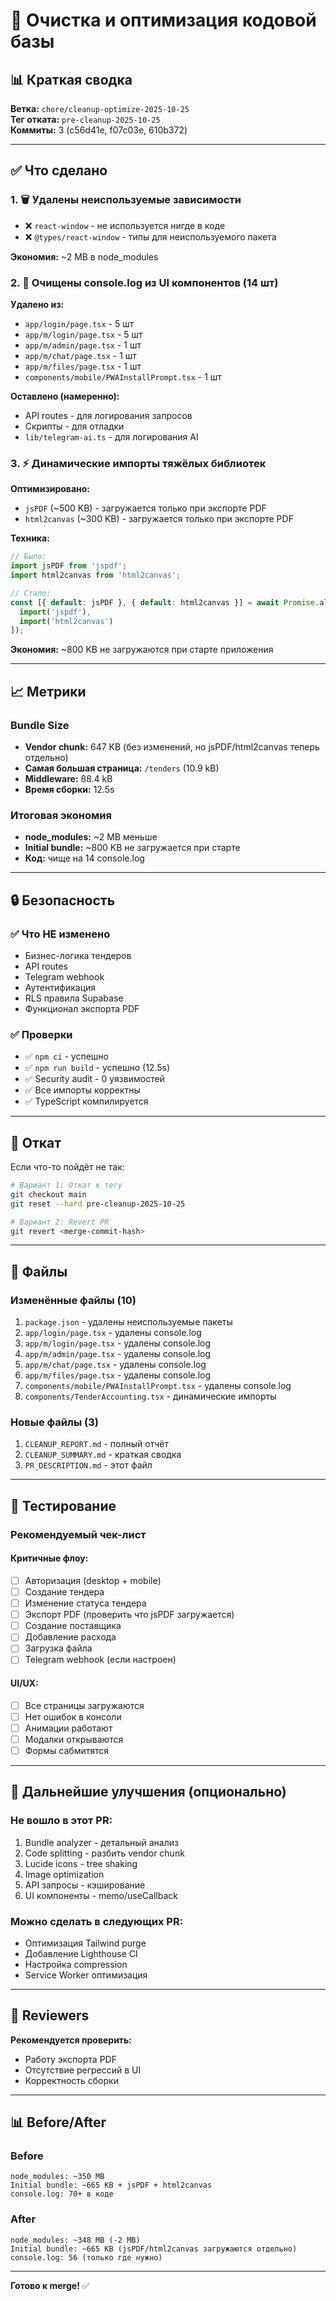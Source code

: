# 🧹 Очистка и оптимизация кодовой базы

## 📊 Краткая сводка

**Ветка:** `chore/cleanup-optimize-2025-10-25`  
**Тег отката:** `pre-cleanup-2025-10-25`  
**Коммиты:** 3 (c56d41e, f07c03e, 610b372)

---

## ✅ Что сделано

### 1. 🗑️ Удалены неиспользуемые зависимости
- ❌ `react-window` - не используется нигде в коде
- ❌ `@types/react-window` - типы для неиспользуемого пакета

**Экономия:** ~2 MB в node_modules

### 2. 🧼 Очищены console.log из UI компонентов (14 шт)

**Удалено из:**
- `app/login/page.tsx` - 5 шт
- `app/m/login/page.tsx` - 5 шт
- `app/m/admin/page.tsx` - 1 шт
- `app/m/chat/page.tsx` - 1 шт
- `app/m/files/page.tsx` - 1 шт
- `components/mobile/PWAInstallPrompt.tsx` - 1 шт

**Оставлено (намеренно):**
- API routes - для логирования запросов
- Скрипты - для отладки
- `lib/telegram-ai.ts` - для логирования AI

### 3. ⚡ Динамические импорты тяжёлых библиотек

**Оптимизировано:**
- `jsPDF` (~500 KB) - загружается только при экспорте PDF
- `html2canvas` (~300 KB) - загружается только при экспорте PDF

**Техника:**
```typescript
// Было:
import jsPDF from 'jspdf';
import html2canvas from 'html2canvas';

// Стало:
const [{ default: jsPDF }, { default: html2canvas }] = await Promise.all([
  import('jspdf'),
  import('html2canvas')
]);
```

**Экономия:** ~800 KB не загружаются при старте приложения

---

## 📈 Метрики

### Bundle Size
- **Vendor chunk:** 647 KB (без изменений, но jsPDF/html2canvas теперь отдельно)
- **Самая большая страница:** `/tenders` (10.9 kB)
- **Middleware:** 88.4 kB
- **Время сборки:** 12.5s

### Итоговая экономия
- **node_modules:** ~2 MB меньше
- **Initial bundle:** ~800 KB не загружается при старте
- **Код:** чище на 14 console.log

---

## 🔒 Безопасность

### ✅ Что НЕ изменено
- Бизнес-логика тендеров
- API routes
- Telegram webhook
- Аутентификация
- RLS правила Supabase
- Функционал экспорта PDF

### ✅ Проверки
- ✅ `npm ci` - успешно
- ✅ `npm run build` - успешно (12.5s)
- ✅ Security audit - 0 уязвимостей
- ✅ Все импорты корректны
- ✅ TypeScript компилируется

---

## 🔄 Откат

Если что-то пойдёт не так:

```bash
# Вариант 1: Откат к тегу
git checkout main
git reset --hard pre-cleanup-2025-10-25

# Вариант 2: Revert PR
git revert <merge-commit-hash>
```

---

## 📝 Файлы

### Изменённые файлы (10)
1. `package.json` - удалены неиспользуемые пакеты
2. `app/login/page.tsx` - удалены console.log
3. `app/m/login/page.tsx` - удалены console.log
4. `app/m/admin/page.tsx` - удалены console.log
5. `app/m/chat/page.tsx` - удалены console.log
6. `app/m/files/page.tsx` - удалены console.log
7. `components/mobile/PWAInstallPrompt.tsx` - удалены console.log
8. `components/TenderAccounting.tsx` - динамические импорты

### Новые файлы (3)
1. `CLEANUP_REPORT.md` - полный отчёт
2. `CLEANUP_SUMMARY.md` - краткая сводка
3. `PR_DESCRIPTION.md` - этот файл

---

## 🧪 Тестирование

### Рекомендуемый чек-лист

#### Критичные флоу:
- [ ] Авторизация (desktop + mobile)
- [ ] Создание тендера
- [ ] Изменение статуса тендера
- [ ] Экспорт PDF (проверить что jsPDF загружается)
- [ ] Создание поставщика
- [ ] Добавление расхода
- [ ] Загрузка файла
- [ ] Telegram webhook (если настроен)

#### UI/UX:
- [ ] Все страницы загружаются
- [ ] Нет ошибок в консоли
- [ ] Анимации работают
- [ ] Модалки открываются
- [ ] Формы сабмитятся

---

## 🎯 Дальнейшие улучшения (опционально)

### Не вошло в этот PR:
1. Bundle analyzer - детальный анализ
2. Code splitting - разбить vendor chunk
3. Lucide icons - tree shaking
4. Image optimization
5. API запросы - кэширование
6. UI компоненты - memo/useCallback

### Можно сделать в следующих PR:
- Оптимизация Tailwind purge
- Добавление Lighthouse CI
- Настройка compression
- Service Worker оптимизация

---

## 👥 Reviewers

**Рекомендуется проверить:**
- Работу экспорта PDF
- Отсутствие регрессий в UI
- Корректность сборки

---

## 📊 Before/After

### Before
```
node_modules: ~350 MB
Initial bundle: ~665 KB + jsPDF + html2canvas
console.log: 70+ в коде
```

### After
```
node_modules: ~348 MB (-2 MB)
Initial bundle: ~665 KB (jsPDF/html2canvas загружаются отдельно)
console.log: 56 (только где нужно)
```

---

**Готово к merge!** ✅
